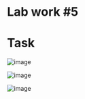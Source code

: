 # Lab work #5

# Task

![image](https://github.com/BZ6/ProgLab5/assets/85627560/40d76de8-a0e7-4dc2-9f37-0f00a820d6df)

![image](https://github.com/BZ6/ProgLab5/assets/85627560/d4241e8f-b5d5-4552-8340-7e689c687235)

![image](https://github.com/BZ6/ProgLab5/assets/85627560/33596357-0515-433d-88f1-cddf249674a1)

